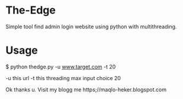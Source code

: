 # The-Edge

Simple tool find admin login website using python with multithreading.

# Usage

$ python thedge.py -u www.target.com -t 20

-u this url
-t this threading max input choice 20

Ok thanks u. Visit my blogg me https;//maqlo-heker.blogspot.com
